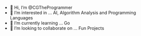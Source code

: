 - 👋 Hi, I’m @CGTheProgrammer
- 👀 I’m interested in ... AI, Algorithm Analysis and Programming Languages
- 🌱 I’m currently learning ... Go
- 💞️ I’m looking to collaborate on ... Fun Projects

<!---
CGTheProgrammer/CGTheProgrammer is a ✨ special ✨ repository because its `README.md` (this file) appears on your GitHub profile.
You can click the Preview link to take a look at your changes.
--->
